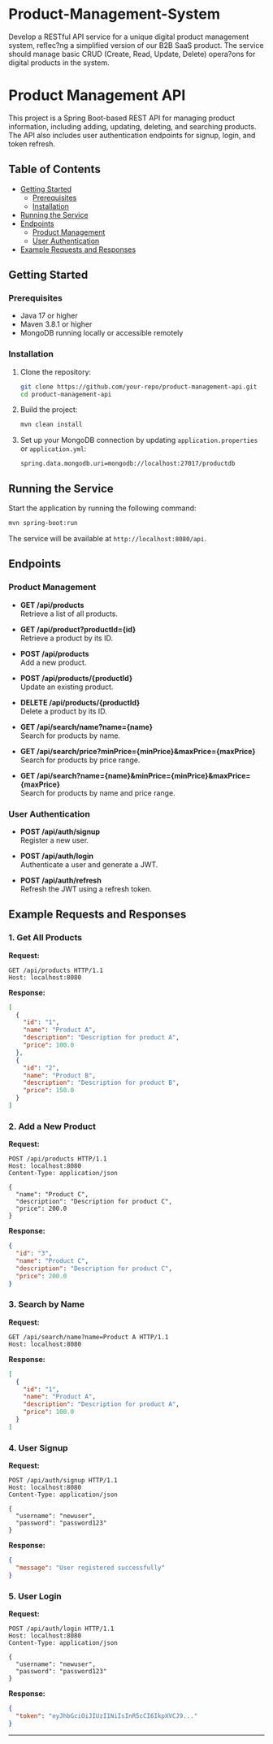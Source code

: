 # Product-Management-System
Develop a RESTful API service for a unique digital product management system, reflec?ng a simplified version of our B2B SaaS product. The service should manage basic CRUD (Create, Read, Update, Delete) opera?ons for digital products in the system. 

# Product Management API

This project is a Spring Boot-based REST API for managing product information, including adding, updating, deleting, and searching products. The API also includes user authentication endpoints for signup, login, and token refresh.

## Table of Contents

- [Getting Started](#getting-started)
  - [Prerequisites](#prerequisites)
  - [Installation](#installation)
- [Running the Service](#running-the-service)
- [Endpoints](#endpoints)
  - [Product Management](#product-management)
  - [User Authentication](#user-authentication)
- [Example Requests and Responses](#example-requests-and-responses)

## Getting Started

### Prerequisites

- Java 17 or higher
- Maven 3.8.1 or higher
- MongoDB running locally or accessible remotely

### Installation

1. Clone the repository:
    ```bash
    git clone https://github.com/your-repo/product-management-api.git
    cd product-management-api
    ```

2. Build the project:
    ```bash
    mvn clean install
    ```

3. Set up your MongoDB connection by updating `application.properties` or `application.yml`:
    ```properties
    spring.data.mongodb.uri=mongodb://localhost:27017/productdb
    ```

## Running the Service

Start the application by running the following command:

```bash
mvn spring-boot:run
```

The service will be available at `http://localhost:8080/api`.

## Endpoints

### Product Management

- **GET /api/products**  
  Retrieve a list of all products.

- **GET /api/product?productId={id}**  
  Retrieve a product by its ID.

- **POST /api/products**  
  Add a new product.

- **POST /api/products/{productId}**  
  Update an existing product.

- **DELETE /api/products/{productId}**  
  Delete a product by its ID.

- **GET /api/search/name?name={name}**  
  Search for products by name.

- **GET /api/search/price?minPrice={minPrice}&maxPrice={maxPrice}**  
  Search for products by price range.

- **GET /api/search?name={name}&minPrice={minPrice}&maxPrice={maxPrice}**  
  Search for products by name and price range.

### User Authentication

- **POST /api/auth/signup**  
  Register a new user.

- **POST /api/auth/login**  
  Authenticate a user and generate a JWT.

- **POST /api/auth/refresh**  
  Refresh the JWT using a refresh token.

## Example Requests and Responses

### 1. Get All Products

**Request:**
```http
GET /api/products HTTP/1.1
Host: localhost:8080
```

**Response:**
```json
[
  {
    "id": "1",
    "name": "Product A",
    "description": "Description for product A",
    "price": 100.0
  },
  {
    "id": "2",
    "name": "Product B",
    "description": "Description for product B",
    "price": 150.0
  }
]
```

### 2. Add a New Product

**Request:**
```http
POST /api/products HTTP/1.1
Host: localhost:8080
Content-Type: application/json

{
  "name": "Product C",
  "description": "Description for product C",
  "price": 200.0
}
```

**Response:**
```json
{
  "id": "3",
  "name": "Product C",
  "description": "Description for product C",
  "price": 200.0
}
```

### 3. Search by Name

**Request:**
```http
GET /api/search/name?name=Product A HTTP/1.1
Host: localhost:8080
```

**Response:**
```json
[
  {
    "id": "1",
    "name": "Product A",
    "description": "Description for product A",
    "price": 100.0
  }
]
```

### 4. User Signup

**Request:**
```http
POST /api/auth/signup HTTP/1.1
Host: localhost:8080
Content-Type: application/json

{
  "username": "newuser",
  "password": "password123"
}
```

**Response:**
```json
{
  "message": "User registered successfully"
}
```

### 5. User Login

**Request:**
```http
POST /api/auth/login HTTP/1.1
Host: localhost:8080
Content-Type: application/json

{
  "username": "newuser",
  "password": "password123"
}
```

**Response:**
```json
{
  "token": "eyJhbGciOiJIUzI1NiIsInR5cCI6IkpXVCJ9..."
}
```

---
